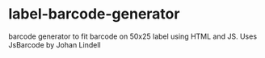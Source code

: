 # label-barcode-generator
barcode generator to fit barcode on 50x25 label using HTML and JS. Uses JsBarcode by Johan Lindell
